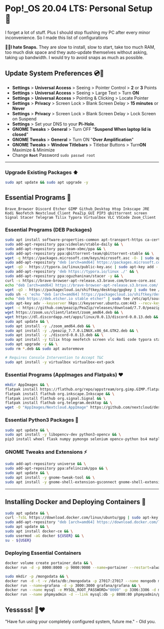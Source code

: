 # Pop!_OS 20.04 LTS: Personal Setup 🤙

I forget a lot of stuff. Plus I should stop flushing my PC after every minor inconvenience. So I made this list of configurations

**🚫👿I hate Snaps.** They are slow to install, slow to start, take too much RAM, too much disk space and they auto-update themselves without asking, taking up bandwidth. I would try to avoid snaps as much as possible.  

## Update System Preferences 💿🔧

- **Settings** > **Universal Access** > Seeing > Pointer Control > **2** or **3** Points
- **Settings** > **Universal Access** > Seeing > Large Text > Turn **ON**
- **Settings** > **Universal Access** > Pointing & Clicking > Locate Pointer
- **Settings** > **Privacy** > Screen Lock > Blank Screen Delay > **15 minutes** or **Never**
- **Settings** > **Privacy** > Screen Lock > Blank Screen Delay > Lock Screen on Suspend
- **Settings** > Set your DNS to your **Pi-Hole**.
- **GNOME Tweaks**  > **General** > Turn OFF "**Suspend When laptop lid is closed**"
- **GNOME Tweaks**  > **General** > Turn ON "**Over Amplification**"
- **GNOME Tweaks**  > **Window Titlebars** > Titlebar Buttons > Turn**ON** Maximize & Minimize 
- Change **`Root`** Password `sudo passwd root`

---

### Upgrade Existing Packages ⬆️

```bash
sudo apt update && sudo apt upgrade -y
```

## Essential Programs 💯

```
Brave_Browser Discord Etcher GIMP Github_Desktop Htop Inkscape JRE Kodi Neofetch Nextcloud_Client PeaZip_GUI PIP3 qbittorrent screen Signal Stacer Telegram Tilix Typora Virtualbox VLC VSCode Zoom_Client
```

### Essential Programs (DEB Packages)

```bash
sudo apt install software-properties-common apt-transport-https ca-certificates wget curl gnupg git && \
sudo add-apt-repository ppa:videolan/stable-daily && \
sudo add-apt-repository ppa:team-xbmc/ppa && \
sudo add-apt-repository ppa:qbittorrent-team/qbittorrent-stable && \
wget -q https://packages.microsoft.com/keys/microsoft.asc -O- | sudo apt-key add - && \
sudo add-apt-repository "deb [arch=amd64] https://packages.microsoft.com/repos/vscode stable main" && \
wget -qO - https://typora.io/linux/public-key.asc | sudo apt-key add - && \
sudo add-apt-repository 'deb https://typora.io/linux ./' && \
sudo add-apt-repository ppa:oguzhaninan/stacer -y && \
curl -s https://brave-browser-apt-release.s3.brave.com/brave-core.asc | sudo apt-key --keyring /etc/apt/trusted.gpg.d/brave-browser-release.gpg add - && \
echo "deb [arch=amd64] https://brave-browser-apt-release.s3.brave.com/ stable main" | sudo tee /etc/apt/sources.list.d/brave-browser-release.list && \
wget -qO - https://packagecloud.io/shiftkey/desktop/gpgkey | sudo tee /etc/apt/trusted.gpg.d/shiftkey-desktop.asc > /dev/null && \
sudo sh -c 'echo "deb [arch=amd64] https://packagecloud.io/shiftkey/desktop/any/ any main" > /etc/apt/sources.list.d/packagecloud-shiftky-desktop.list' && \
echo "deb https://deb.etcher.io stable etcher" | sudo tee /etc/apt/sources.list.d/balena-etcher.list && \
sudo apt-key adv --keyserver hkps://keyserver.ubuntu.com:443 --recv-keys 379CE192D401AB61 && \
wget -c https://github.com/peazip/PeaZip/releases/download/7.7.0/peazip_7.7.0.LINUX.x86_64.GTK2.deb && \
wget https://zoom.us/client/latest/zoom_amd64.deb && \
wget https://dl.discordapp.net/apps/linux/0.0.13/discord-0.0.13.deb && \
sudo apt update && \
sudo apt install -y ./zoom_amd64.deb && \
sudo apt install -y ./peazip_7.7.0.LINUX.x86_64.GTK2.deb && \
sudo apt install -y ./discord-0.0.13.deb && \
sudo apt install -y tilix htop neofetch screen vlc kodi code typora stacer brave-browser github-desktop python3-pip balena-etcher-electron qbittorrent default-jre && \
sudo apt upgrade -y && \
sudo rm *.deb && sudo apt autoremove
```

```bash
# Requires Console Intervention to Accept T&C
sudo apt install -y virtualbox virtualbox-ext-pack
```


### Essential Programs (AppImages and Flatpaks) ❤️

```bash
mkdir AppImages && \
flatpak install https://flathub.org/repo/appstream/org.gimp.GIMP.flatpakref && \
flatpak install flathub org.inkscape.Inkscape && \
flatpak install flathub org.signal.Signal && \
flatpak install flathub org.telegram.desktop && \
wget -O "AppImages/Nextcloud.AppImage" https://github.com/nextcloud/desktop/releases/download/v3.1.2/Nextcloud-3.1.2-x86_64.AppImage
```

### Essential Python3 Packages 🐍

```bash
sudo apt update && \
sudo apt install -y libopencv-dev python3-opencv && \
pip3 install wheel flask numpy pymongo selenium opencv-python bs4 matplotlib scikit-learn Pillow pandas requests nltk bokeh pytest
```

### GNOME Tweaks and Extensions ⚡️

```bash
sudo add-apt-repository universe && \
sudo add-apt-repository ppa:afelinczak/ppa && \
sudo apt update && \
sudo apt install -y gnome-tweak-tool && \
sudo apt install -y gnome-shell-extension-gsconnect gnome-shell-extension-docker gnome-shell-screenshot clipit
```

----

## Installing Docker and Deploying Containers 🐳

```bash
sudo apt update && \
curl -fsSL https://download.docker.com/linux/ubuntu/gpg | sudo apt-key add - && \
sudo add-apt-repository "deb [arch=amd64] https://download.docker.com/linux/ubuntu focal stable" && \
sudo apt update && \
sudo apt install docker-ce && \
sudo usermod -aG docker ${USER} && \
su - ${USER}
```

### Deploying Essential Containers

```bash
docker volume create portainer_data && \
docker run -d -p 8000:8000 -p 9000:9000 --name=portainer --restart=always -v /var/run/docker.sock:/var/run/docker.sock -v portainer_data:/data portainer/portainer-ce --logo "https://thekrishna.in/assets/img/KK.png"
```

```bash
sudo mkdir -p /mongodata && \
docker run -d -t -v /data/db:/mongodata -p 27017:27017 --name mongodb mongo && \
docker run --name=grafana -d -p 3000:3000 grafana/grafana && \
docker run --name mysql -e MYSQL_ROOT_PASSWORD="0000" -p 3306:3306 -d mysql && \
docker run --name phpmyadmin -d --link mysql:db -p 8080:80 phpmyadmin/phpmyadmin
```

## Yesssss! 👊❤️

"Have fun using your completely configured system, future me." - Old you.
